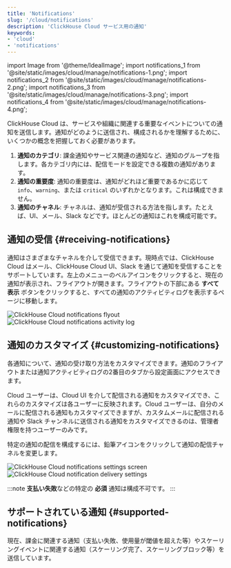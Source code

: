```yaml
---
title: 'Notifications'
slug: '/cloud/notifications'
description: 'ClickHouse Cloud サービス用の通知'
keywords:
- 'cloud'
- 'notifications'
---
```


import Image from '@theme/IdealImage';
import notifications_1 from '@site/static/images/cloud/manage/notifications-1.png';
import notifications_2 from '@site/static/images/cloud/manage/notifications-2.png';
import notifications_3 from '@site/static/images/cloud/manage/notifications-3.png';
import notifications_4 from '@site/static/images/cloud/manage/notifications-4.png';

ClickHouse Cloud は、サービスや組織に関連する重要なイベントについての通知を送信します。通知がどのように送信され、構成されるかを理解するために、いくつかの概念を把握しておく必要があります。

1. **通知のカテゴリ**: 課金通知やサービス関連の通知など、通知のグループを指します。各カテゴリ内には、配信モードを設定できる複数の通知があります。
2. **通知の重要度**: 通知の重要度は、通知がどれほど重要であるかに応じて `info`、`warning`、または `critical` のいずれかとなります。これは構成できません。
3. **通知のチャネル**: チャネルは、通知が受信される方法を指します。たとえば、UI、メール、Slack などです。ほとんどの通知はこれを構成可能です。

## 通知の受信 {#receiving-notifications}

通知はさまざまなチャネルを介して受信できます。現時点では、ClickHouse Cloud はメール、ClickHouse Cloud UI、Slack を通じて通知を受信することをサポートしています。左上のメニューのベルアイコンをクリックすると、現在の通知が表示され、フライアウトが開きます。フライアウトの下部にある **すべて表示** ボタンをクリックすると、すべての通知のアクティビティログを表示するページに移動します。

<Image img={notifications_1} size="md" alt="ClickHouse Cloud notifications flyout" border/>

<Image img={notifications_2} size="md" alt="ClickHouse Cloud notifications activity log" border/>

## 通知のカスタマイズ {#customizing-notifications}

各通知について、通知の受け取り方法をカスタマイズできます。通知のフライアウトまたは通知アクティビティログの2番目のタブから設定画面にアクセスできます。

Cloud ユーザーは、Cloud UI を介して配信される通知をカスタマイズでき、これらのカスタマイズは各ユーザーに反映されます。Cloud ユーザーは、自分のメールに配信される通知もカスタマイズできますが、カスタムメールに配信される通知や Slack チャンネルに送信される通知をカスタマイズできるのは、管理者権限を持つユーザーのみです。

特定の通知の配信を構成するには、鉛筆アイコンをクリックして通知の配信チャネルを変更します。

<Image img={notifications_3} size="md" alt="ClickHouse Cloud notifications settings screen" border/>

<Image img={notifications_4} size="md" alt="ClickHouse Cloud notification delivery settings" border/>

:::note
**支払い失敗**などの特定の **必須** 通知は構成不可です。
:::

## サポートされている通知 {#supported-notifications}

現在、課金に関連する通知（支払い失敗、使用量が閾値を超えた等）やスケーリングイベントに関連する通知（スケーリング完了、スケーリングブロック等）を送信しています。
